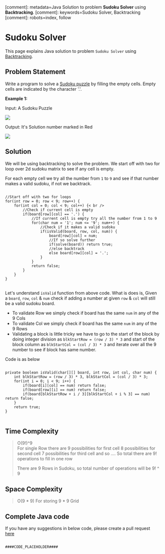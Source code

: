 [comment]: metadata=Java Solution to problem <strong>Sudoku Solver</strong> using <strong>Backtracking</strong>.
[comment]: keywords=Sudoku Solver, Backtracking
[comment]: robots=index, follow






<h1>Sudoku Solver</h1>
<p>
This page explains Java solution to problem <code class="inline">Sudoku Solver</code> using <a href="https://www.codingcargo.com/what-is-backtracking" class="absolute" target="_blank" rel="noopener noreferrer">Backtracking</a>.
</p>





<h2 class="heading">Problem Statement</h2>
<p>
Write a program to solve a <a href="https://simple.wikipedia.org/wiki/Sudoku" class="absolute" target="_blank" rel="noopener noreferrer">Sudoku puzzle</a> by filling the empty cells. Empty cells are indicated by the character '.'. 
</p>






<b>Example 1:</b>
<p class="paragraph-heading">Input: A Sudoku Puzzle</p>
<img src="https://upload.wikimedia.org/wikipedia/commons/thumb/f/ff/Sudoku-by-L2G-20050714.svg/250px-Sudoku-by-L2G-20050714.svg.png" />

<p class="paragraph-heading">Output: It's Solution number marked in Red</p>
<img src="https://upload.wikimedia.org/wikipedia/commons/thumb/3/31/Sudoku-by-L2G-20050714_solution.svg/250px-Sudoku-by-L2G-20050714_solution.svg.png" />




<h2 class="heading">Solution</h2>
<p>
We will be using backtracking to solve the problem. We start off with two for loop over 2d sudoku matrix to see if any cell is empty.
</p>
<p>
For each empty cell we try all the number from <code class="inline">1</code> to <code class="inline">9</code> and see if that number makes a valid sudoku, if not we backtrack.
</p>
<pre>
<code class="language-java">
//Start off with two for loops
for(int row = 0; row &lt; 9; row++) {
    for(int col = 0; col &lt; 9; col++) {< br />
        //Check if current cell is empty
        if(board[row][col] == '.') {
            //If current cell is empty try all the number from 1 to 9
            for(char num = '1'; num <= '9'; num++) {
                //Check if it makes a valid sudoku
                if(isValid(board, row, col, num)) {
                    board[row][col] = num;
                    //If so solve further 
                    if(solve(board)) return true;
                    //else backtrack
                    else board[row][col] = '.';
                }
            }
            return false;
        }
    }
}
</code>
</pre>


<p class="paragraph-heading">
Let's understand <code class="inline">isValid</code> function from above code. What is does is, Given a <code class="inline">board</code>, <code class="inline">row</code>, <code class="inline">col</code> & <code class="inline">num</code> check if adding a number at given <code class="inline">row</code> & <code class="inline">col</code> will still be a valid sudoku board.
</p>
<ul>
<li>To validate Row we simply check if board has the same <code class="inline">num</code> in any of the 9 Cols</li>
<li>To validate Col we simply check if board has the same <code class="inline">num</code> in any of the 9 Rows</li>
<li>Validating a block is little tricky we have to go to the start of the block by doing integer division as <code class="inline">blkStartRow = (row / 3) * 3</code> and start of the block column as <code class="inline">blkStartCol = (col / 3) * 3</code> and iterate over all the 9 number to see if block has same number. </li>
</ul>
<p>Code is as below</p>
<pre>
<code class="language-java">
private boolean isValid(char[][] board, int row, int col, char num) {
    int blkStartRow = (row / 3) * 3, blkStartCol = (col / 3) * 3;
    for(int i = 0; i &lt; 9; i++) {
        if(board[i][col] == num) return false;
        if(board[row][i] == num) return false;
        if(board[blkStartRow + i / 3][blkStartCol + i % 3] == num) return false;
    }
    return true;
}
</code>
</pre>




<h2 class="heading">Time Complexity</h2>
<blockquote>
<p>
O(9!)^9 <br />
For single Row there are 
    9 possibilities for first cell
    8 possibilities for second cell
    7 possibilities for third cell and so ....
So total there are 9! operations to fill in one row

There are 9 Rows in Sudoku, so total number of operations will be 9! ^ 9
</p>
</blockquote>




<h2 class="heading">Space Complexity</h2>
<blockquote>
<p>
O(9 * 9)
For storing 9 * 9 Grid
</p>
</blockquote>




<h2 class="heading">Complete Java code</h2>
If you have any suggestions in below code, please create a pull request <a href="####LINK_PLACEHOLDER####" target="_blank" rel="noopener noreferrer" class="absolute">here</a>
<pre>
<code class="language-java">
####CODE_PLACEHOLDER####
</code>
</pre>